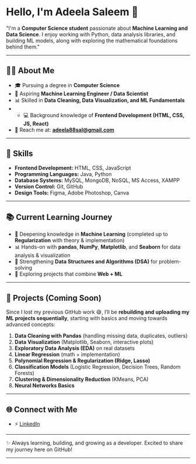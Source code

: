 
# Hello, I'm Adeela Saleem 👋

"I'm a **Computer Science student** passionate about **Machine Learning and Data Science**. I enjoy working with Python, data analysis libraries, and building ML models, along with exploring the mathematical foundations behind them."

---

## 👩‍💻 About Me

* 🎓 Pursuing a degree in **Computer Science**
* 🤖 Aspiring **Machine Learning Engineer / Data Scientist**
* 📊 Skilled in **Data Cleaning, Data Visualization, and ML Fundamentals**
* * 💻 Background knowledge of **Frontend Development (HTML, CSS, JS, React)**
* 📧 Reach me at: **[adeela88sal@gmail.com](mailto:adeela88sal@gmail.com)**

---

## 🚀 Skills

* **Frontend Development:** HTML, CSS, JavaScript
* **Programming Languages:** Java, Python
* **Database Systems:** MySQL, MongoDB, NoSQL, MS Access, XAMPP
* **Version Control:** Git, GitHub
* **Design Tools:** Figma, Adobe Photoshop, Canva

---

## 📚 Current Learning Journey

* 🔬 Deepening knowledge in **Machine Learning** (completed up to **Regularization** with theory & implementation)
* 📊 Hands-on with **pandas**, **NumPy**, **Matplotlib**, and **Seaborn** for data analysis & visualization
* 🌟 Strengthening **Data Structures and Algorithms (DSA)** for problem-solving
* 🚀 Exploring projects that combine **Web + ML**

---

## 📂 Projects (Coming Soon)

Since I lost my previous GitHub work 😅, I’ll be **rebuilding and uploading my ML projects sequentially**, starting with basics and moving towards advanced concepts:

1. **Data Cleaning with Pandas** (handling missing data, duplicates, outliers)
2. **Data Visualization** (Matplotlib, Seaborn, interactive plots)
3. **Exploratory Data Analysis (EDA)** on real datasets
4. **Linear Regression** (math + implementation)
5. **Polynomial Regression & Regularization (Ridge, Lasso)**
6. **Classification Models** (Logistic Regression, Decision Trees, Random Forests)
7. **Clustering & Dimensionality Reduction** (KMeans, PCA)
8. **Neural Networks Basics**

---

## 🌐 Connect with Me

* ⚡ [LinkedIn](https://www.linkedin.com/in/adeela-saleem-a89414277/)

---

✨ Always learning, building, and growing as a developer. Excited to share my journey here on GitHub!

---



